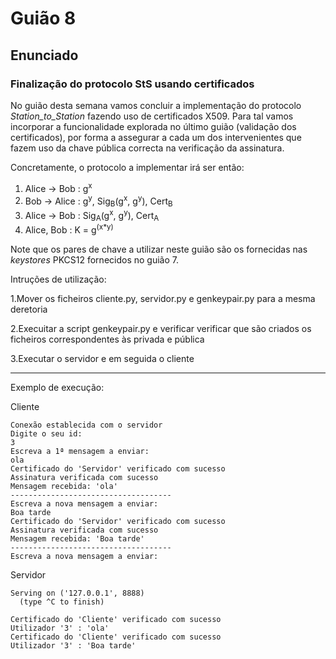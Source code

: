 
# Guião 8
## Enunciado
### Finalização do protocolo StS usando certificados

No guião desta semana vamos concluir a implementação do protocolo _Station_to_Station_ fazendo uso de certificados X509. Para tal vamos incorporar a funcionalidade explorada no último guião (validação dos certificados), por forma a assegurar a cada um dos intervenientes que fazem uso da chave pública correcta na verificação da assinatura.

Concretamente, o protocolo a implementar irá ser então:
1. Alice → Bob : g<sup>x</sup>
1. Bob → Alice : g<sup>y</sup>, Sig<sub>B</sub>(g<sup>x</sup>, g<sup>y</sup>), Cert<sub>B</sub>
1. Alice → Bob :  Sig<sub>A</sub>(g<sup>x</sup>, g<sup>y</sup>), Cert<sub>A</sub>
1. Alice, Bob : K = g<sup>(x*y)</sup>

Note que os pares de chave a utilizar neste guião são os fornecidas nas _keystores_ PKCS12 fornecidos no guião 7.

Intruções de utilização:
  
1.Mover os ficheiros cliente.py, servidor.py e genkeypair.py para a mesma deretoria

2.Execuitar a script genkeypair.py e verificar verificar que são criados os ficheiros correspondentes às privada e pública

3.Executar o servidor e em seguida o cliente
  
  ---
  Exemplo de execução:
  
  Cliente
  ```
  Conexão establecida com o servidor
Digite o seu id:
3
Escreva a 1ª mensagem a enviar:
ola
Certificado do 'Servidor' verificado com sucesso
Assinatura verificada com sucesso
Mensagem recebida: 'ola'
------------------------------------
Escreva a nova mensagem a enviar:
Boa tarde
Certificado do 'Servidor' verificado com sucesso
Assinatura verificada com sucesso
Mensagem recebida: 'Boa tarde'
------------------------------------
Escreva a nova mensagem a enviar:
```

Servidor 

```
Serving on ('127.0.0.1', 8888)
  (type ^C to finish)

Certificado do 'Cliente' verificado com sucesso
Utilizador '3' : 'ola'
Certificado do 'Cliente' verificado com sucesso
Utilizador '3' : 'Boa tarde'

```
